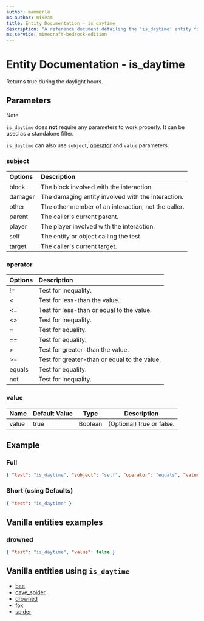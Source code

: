 ```yaml
---
author: mammerla
ms.author: mikeam
title: Entity Documentation - is_daytime
description: "A reference document detailing the 'is_daytime' entity filter"
ms.service: minecraft-bedrock-edition
---
```


# Entity Documentation - is_daytime

Returns true during the daylight hours.

## Parameters

> [!NOTE]
> `is_daytime` does **not** require any parameters to work properly. It can be used as a standalone filter.
>
> `is_daytime` can also use `subject`, [operator](../Definitions/NestedTables/operator.md) and `value` parameters.

### subject

| Options| Description |
|:-----------|:-----------|
| block| The block involved with the interaction. |
| damager| The damaging entity involved with the interaction. |
| other| The other member of an interaction, not the caller. |
| parent| The caller's current parent. |
| player| The player involved with the interaction. |
| self| The entity or object calling the test |
| target| The caller's current target. |

### operator

| Options| Description |
|:-----------|:-----------|
| !=| Test for inequality. |
| <| Test for less-than the value. |
| <=| Test for less-than or equal to the value. |
| <>| Test for inequality. |
| =| Test for equality. |
| ==| Test for equality. |
| >| Test for greater-than the value. |
| >=| Test for greater-than or equal to the value. |
| equals| Test for equality. |
| not| Test for inequality. |

### value

|Name |Default Value  |Type  |Description  |
|---------|---------|---------|---------|
|value |true |Boolean |(Optional) true or false. |

## Example

### Full

```json
{ "test": "is_daytime", "subject": "self", "operator": "equals", "value": true }
```

### Short (using Defaults)

```json
{ "test": "is_daytime" }
```

## Vanilla entities examples

### drowned

```json
{ "test": "is_daytime", "value": false }
```

## Vanilla entities using `is_daytime`

- [bee](../../../../Source/VanillaBehaviorPack_Snippets/entities/bee.md)
- [cave_spider](../../../../Source/VanillaBehaviorPack_Snippets/entities/cave_spider.md)
- [drowned](../../../../Source/VanillaBehaviorPack_Snippets/entities/drowned.md)
- [fox](../../../../Source/VanillaBehaviorPack_Snippets/entities/fox.md)
- [spider](../../../../Source/VanillaBehaviorPack_Snippets/entities/spider.md)
